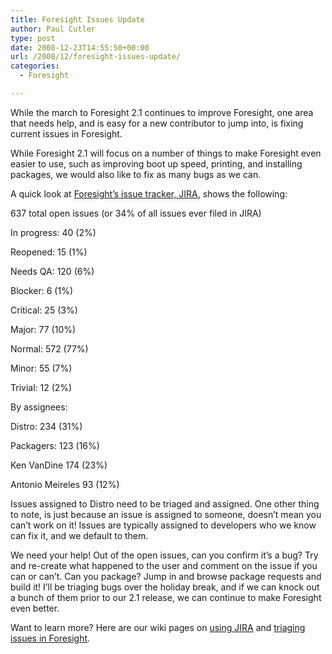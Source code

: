 ```yaml
---
title: Foresight Issues Update
author: Paul Cutler
type: post
date: 2008-12-23T14:55:50+00:00
url: /2008/12/foresight-issues-update/
categories:
  - Foresight

---
```

While the march to Foresight 2.1 continues to improve Foresight, one area that needs help, and is easy for a new contributor to jump into, is fixing current issues in Foresight.

While Foresight 2.1 will focus on a number of things to make Foresight even easier to use, such as improving boot up speed, printing, and installing packages, we would also like to fix as many bugs as we can.

A quick look at [Foresight&#8217;s issue tracker, JIRA][1], shows the following:

637 total open issues (or 34% of all issues ever filed in JIRA)

In progress: 40 (2%)
  
Reopened: 15 (1%)
  
Needs QA: 120 (6%)

Blocker: 6 (1%)
  
Critical: 25 (3%)
  
Major: 77 (10%)
  
Normal: 572 (77%)
  
Minor: 55 (7%)
  
Trivial: 12 (2%)

By assignees:

Distro: 234 (31%)
  
Packagers: 123 (16%)
  
Ken VanDine 174 (23%)
  
Antonio Meireles 93 (12%)

Issues assigned to Distro need to be triaged and assigned. One other thing to note, is just because an issue is assigned to someone, doesn&#8217;t mean you can&#8217;t work on it! Issues are typically assigned to developers who we know can fix it, and we default to them.

We need your help! Out of the open issues, can you confirm it&#8217;s a bug? Try and re-create what happened to the user and comment on the issue if you can or can&#8217;t. Can you package? Jump in and browse package requests and build it! I&#8217;ll be triaging bugs over the holiday break, and if we can knock out a bunch of them prior to our 2.1 release, we can continue to make Foresight even better.

Want to learn more? Here are our wiki pages on [using JIRA][2] and [triaging issues in Foresight][3].

 [1]: https://issues.foresightlinux.org
 [2]: https://wiki.foresightlinux.org/display/teams/HowTo+report+an+Issue+and+JIRA+Overview
 [3]: https://wiki.foresightlinux.org/display/teams/HowTo+Triage+Bugs+in+JIRA